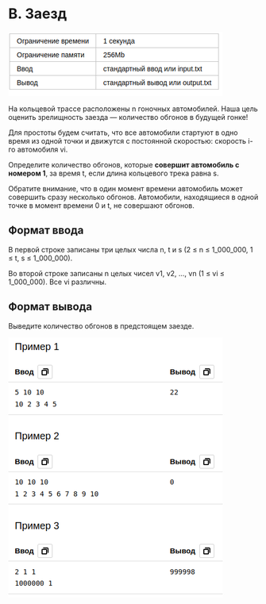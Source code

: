 # B. Заезд

![img.png](img.png)

На кольцевой трассе расположены n гоночных автомобилей. Наша цель оценить зрелищность заезда — количество обгонов в будущей гонке!

Для простоты будем считать, что все автомобили стартуют в одно время из одной точки и движутся с постоянной скоростью: скорость i-го автомобиля vi.

Определите количество обгонов, которые **совершит автомобиль с номером 1**, за время t, если длина кольцевого трека равна s.

Обратите внимание, что в один момент времени автомобиль может совершить сразу несколько обгонов. Автомобили, находящиеся в одной точке в момент времени 0 и t, не совершают обгонов. 

## Формат ввода

В первой строке записаны три целых числа n, t и s (2 ≤ n ≤ 1_000_000, 1 ≤ t, s ≤ 1_000_000).

Во второй строке записаны n целых чисел v1, v2, …, vn (1 ≤ vi ≤ 1_000_000). Все vi различны. 

## Формат вывода

Выведите количество обгонов в предстоящем заезде.

![img_1.png](img_1.png)
